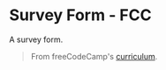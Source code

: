 # Survey Form - FCC

A survey form.

> From freeCodeCamp's [curriculum](https://www.freecodecamp.org/learn/responsive-web-design/responsive-web-design-projects/build-a-survey-form).
